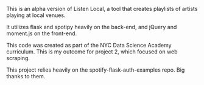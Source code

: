 This is an alpha version of Listen Local, a tool that creates playlists of artists playing at local venues. 

It utilizes flask and spotipy heavily on the back-end, and jQuery and moment.js on the front-end. 

This code was created as part of the NYC Data Science Academy curriculum. This is my outcome for project 2, which focused on web scraping. 

This project relies heavily on the spotify-flask-auth-examples repo. Big thanks to them.
